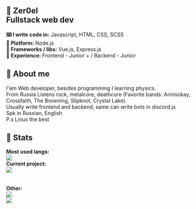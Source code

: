 ## 🐧 Zer0el <br> Fullstack web dev
**⌨️ I write code in:** Javascript, HTML, CSS, SCSS <br>
**🔧 Platform:** Node.js <br>
**📁 Frameworks / libs:** Vue.js, Express.js <br>
**🧪 Experience:** Frontend - Junior + / Backend - Junior <br>

## 🐧 About me
I'am Web developer, besides programming I learning physics. <br>
From Russia
Listens rock, metalcore, deathcore (Favorite bands: Annisokay, Crossfaith, The Browning, Slipknot, Crystal Lake). <br>
Usually write frontend and backend, same can write bots in discord.js <br>
Spk in Russian, English <br>
P.s Linux the best

## 🐧 Stats

**Most used langs:** <br>
![](https://github-readme-stats.vercel.app/api/top-langs/?username=Nullelektron&hide=html&theme=buefy&layout=compact)
<br>
**Current project:** <br>
![](https://github-readme-stats.vercel.app/api/pin/?username=Nullelektron&repo=Nulleron&theme=buefy)
<br><br><br>
**Other:**<br>
![](https://github-readme-stats.vercel.app/api?username=Nullelektron&show_icons=true&theme=buefy) <br>
![](https://github-readme-stats.vercel.app/api/wakatime?username=Nullelektron&theme=byefy)
<br>
